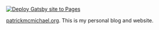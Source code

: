 [![Deploy Gatsby site to Pages](https://github.com/Saturn/patrickmcmichael.org/actions/workflows/gatsby.yml/badge.svg?branch=master)](https://github.com/Saturn/patrickmcmichael.org/actions/workflows/gatsby.yml)

[patrickmcmichael.org](https://patrickmcmichael.org). This is my personal blog and website.
